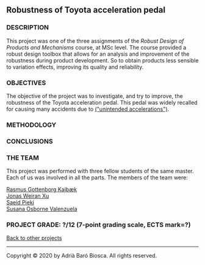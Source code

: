 ## Robustness of Toyota acceleration pedal

### DESCRIPTION
This project was one of the three assignments of the *Robust Design of Products and Mechanisms* course, at MSc level. The course provided a robust design toolbox that allows for an analysis and improvement of the robustness during product development. So to obtain products less sensible to variation effects, improving its quality and reliability.

### OBJECTIVES
The objective of the project was to investigate, and try to improve, the robustness of the Toyota acceleration pedal. This pedal was widely recalled for causing many accidents due to <a href="https://www.cbsnews.com/news/toyota-unintended-acceleration-has-killed-89/" target="_blank">("unintended accelerations")</a>.

### METHODOLOGY

### CONCLUSIONS


### THE TEAM
This project was performed with three fellow students of the same master. Each of us was involved in all the parts.
The members of the team were:

<a href="https://www.linkedin.com/in/rasmus-gottenborg-kajb%C3%A6k-063128149/" target="_blank">Rasmus Gottenborg Kajbæk</a><br>
<a href="https://www.linkedin.com/in/jonas-weiran-xu-16a97b15b/" target="_blank">Jonas Weiran Xu</a><br>
<a href="https://www.linkedin.com/in/saeid-pieki-3a5a8a84/" target="_blank">Saeid Pieki</a><br>
<a href="https://www.linkedin.com/in/susana-osborne-valenzuela/" target="_blank">Susana Osborne Valenzuela</a><br>

### PROJECT GRADE: ?/12 (7-point grading scale, ECTS mark=?)
[Back to other projects](../../index.md)

___
Copyright © 2020 by Adrià Baró Biosca. All rights reserved.
